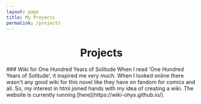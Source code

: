 ```yaml
---
layout: page
title: My Projects
permalink: /projects
---
```

<h1 style="text-align:center;">Projects</h1>
### Wiki for One Hundred Years of Solitude
When I read 'One Hundred Years of Solitude', it inspired me very much. When I looked online there wasn't any good wiki for this novel like they have on fandom for comics and all. So, my interest in html joined hands with my idea of creating a wiki. The website is currently running [here](https://wiki-ohys.github.io/).  
